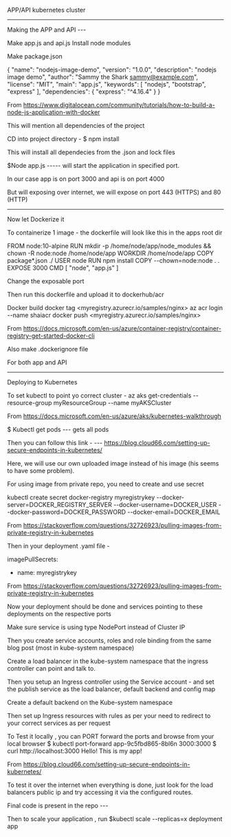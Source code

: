 APP/API kubernetes cluster


------------------------------------------------------------------
Making the APP and API ---

Make app.js and api.js
Install node modules

Make package.json

{
  "name": "nodejs-image-demo",
  "version": "1.0.0",
  "description": "nodejs image demo",
  "author": "Sammy the Shark <sammy@example.com>",
  "license": "MIT",
  "main": "app.js",
  "keywords": [
    "nodejs",
    "bootstrap",
    "express"
  ],
  "dependencies": {
    "express": "^4.16.4"
  }
}

From <https://www.digitalocean.com/community/tutorials/how-to-build-a-node-js-application-with-docker> 

This will mention all dependencies of the project

CD into project directory - 
 $ npm install

This will install all dependecies from the .json and lock files

$Node app.js  ----- will start the application in specified port.

In our case app is on port 3000 and api is on port 4000

But will exposing over internet, we will expose on port 443 (HTTPS) and 80 (HTTP)



-----------------------------------------------------


Now let Dockerize it

To containerize 1 image - the dockerfile will look like this in the apps root dir

FROM node:10-alpine
RUN mkdir -p /home/node/app/node_modules && chown -R node:node /home/node/app
WORKDIR /home/node/app
COPY package*.json ./
USER node
RUN npm install
COPY --chown=node:node . .
EXPOSE 3000
CMD [ "node", "app.js" ]


Change the exposable port

Then run this dockerfile and upload it to dockerhub/acr

Docker build 
docker tag <container> <myregistry.azurecr.io/samples/nginx>
az acr login --name shaiacr
docker push  <container> <myregistry.azurecr.io/samples/nginx>

From <https://docs.microsoft.com/en-us/azure/container-registry/container-registry-get-started-docker-cli> 



Also make .dockerignore file

For both app and API

--------------------------------------------------------------------

Deploying to Kubernetes


To set kubectl to point yo correct cluster -
az aks get-credentials --resource-group myResourceGroup --name myAKSCluster

From <https://docs.microsoft.com/en-us/azure/aks/kubernetes-walkthrough> 

$ Kubectl get pods --- gets all pods

Then you can follow this link - --- https://blog.cloud66.com/setting-up-secure-endpoints-in-kubernetes/ 

Here, we will use our own uploaded image instead of his image (his seems to have some problem).

For using image from private repo, you need to create and use secret

kubectl create secret docker-registry myregistrykey --docker-server=DOCKER_REGISTRY_SERVER --docker-username=DOCKER_USER --docker-password=DOCKER_PASSWORD --docker-email=DOCKER_EMAIL

From <https://stackoverflow.com/questions/32726923/pulling-images-from-private-registry-in-kubernetes> 

Then in your deployment .yaml file - 

imagePullSecrets:
- name: myregistrykey

From <https://stackoverflow.com/questions/32726923/pulling-images-from-private-registry-in-kubernetes> 



Now your deployment should be done and services pointing to these deployments on the respective ports

Make sure service is using type NodePort instead of Cluster IP

Then you create service accounts, roles and role binding from the same blog post (most in kube-system namespace)

Create a load balancer in the kube-system namespace that the ingress controller can point and talk to.

Then you setup an Ingress controller using the Service account - and set the publish service as the load balancer, default backend and config map

Create a default backend on the Kube-system namespace

Then set up Ingress resources with rules as per your need to redirect to your correct services as per request





To Test it locally , you can PORT forward the ports and browse from your local browser
$ kubectl port-forward app-9c5fbd865-8bl6n 3000:3000
$ curl http://localhost:3000
Hello! This is my app!

From <https://blog.cloud66.com/setting-up-secure-endpoints-in-kubernetes/> 

To test it over the internet when everything is done, just look for the load balancers public ip and try accessing it via the configured routes.


Final code is present in the repo ---


Then to scale your application  , run
$kubectl scale --replicas=x deployment app












